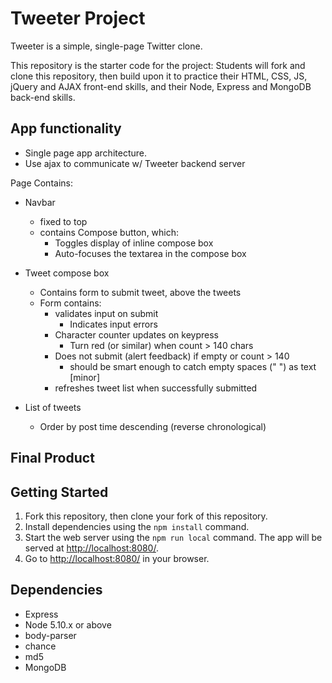# Tweeter Project

Tweeter is a simple, single-page Twitter clone.

This repository is the starter code for the project: Students will fork and clone this repository, then build upon it to practice their HTML, CSS, JS, jQuery and AJAX front-end skills, and their Node, Express and MongoDB back-end skills.

## App functionality

* Single page app architecture.
* Use ajax to communicate w/ Tweeter backend server

Page Contains:

- Navbar
  - fixed to top
  - contains Compose button, which:
     - Toggles display of inline compose box
     - Auto-focuses the textarea in the compose box

- Tweet compose box
  - Contains form to submit tweet, above the tweets
  - Form contains:
      - validates input on submit
        + Indicates input errors
      - Character counter updates on keypress
        - Turn red (or similar) when count > 140 chars
      - Does not submit (alert feedback) if empty or count > 140
        + should be smart enough to catch empty spaces (" ") as text [minor]
      - refreshes tweet list when successfully submitted

- List of tweets
  - Order by post time descending (reverse chronological)


## Final Product


## Getting Started

1. Fork this repository, then clone your fork of this repository.
2. Install dependencies using the `npm install` command.
3. Start the web server using the `npm run local` command. The app will be served at <http://localhost:8080/>.
4. Go to <http://localhost:8080/> in your browser.

## Dependencies

- Express
- Node 5.10.x or above
- body-parser
- chance
- md5
- MongoDB
